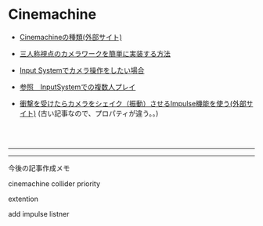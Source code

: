 # Cinemachine

+ [Cinemachineの種類(外部サイト)](https://light11.hatenadiary.com/entry/2019/10/24/220542)

+ [三人称視点のカメラワークを簡単に実装する方法](Cinemachine1.md)

+ [Input Systemでカメラ操作をしたい場合](Cinemachine1_InputSystem.md)

+ [参照　InputSystemでの複数人プレイ](../../2_1_InputSystem/2_1_3_InputSystem/InputSystem0.md)


+ <a href="https://light11.hatenadiary.com/entry/2019/07/25/214726" target="_blank">衝撃を受けたらカメラをシェイク（振動）させるImpulse機能を使う(外部サイト)</a>  (古い記事なので、プロパティが違う。。)

<br>

<br>

---
---

今後の記事作成メモ

cinemachine 
collider
priority

extention


add impulse listner